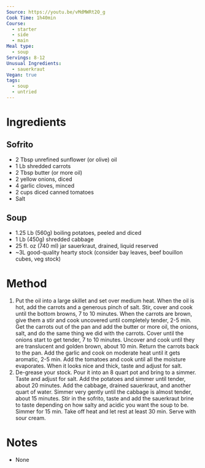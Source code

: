 ```yaml
---
Source: https://youtu.be/vMdMWRt2O_g
Cook Time: 1h40min
Course:
  - starter
  - side
  - main
Meal type:
  - soup
Servings: 8-12
Unusual Ingredients:
  - sauerkraut
Vegan: true
tags:
  - soup
  - untried
---
```

# Ingredients

## Sofrito

- 2 Tbsp unrefined sunflower (or olive) oil
- 1 Lb shredded carrots
- 2 Tbsp butter (or more oil)
- 2 yellow onions, diced
- 4 garlic cloves, minced
- 2 cups diced canned tomatoes
- Salt

## Soup

- 1.25 Lb (560g) boiling potatoes, peeled and diced
- 1 Lb (450g) shredded cabbage
- 25 fl. oz (740 ml) jar sauerkraut, drained, liquid reserved
- ~3L good-quality hearty stock (consider bay leaves, beef bouillon cubes, veg stock)

# Method

1. Put the oil into a large skillet and set over medium heat. When the oil is hot, add the carrots and a generous pinch of salt. Stir, cover and cook until the bottom browns, 7 to 10 minutes. When the carrots are brown, give them a stir and cook uncovered until completely tender, 2-5 min. Get the carrots out of the pan and add the butter or more oil, the onions, salt, and do the same thing we did with the carrots. Cover until the onions start to get tender, 7 to 10 minutes. Uncover and cook until they are translucent and golden brown, about 10 min. Return the carrots back to the pan. Add the garlic and cook on moderate heat until it gets aromatic, 2-5 min. Add the tomatoes and cook until all the moisture evaporates. When it looks nice and thick, taste and adjust for salt.
2. De-grease your stock. Pour it into an 8 quart pot and bring to a simmer. Taste and adjust for salt. Add the potatoes and simmer until tender, about 20 minutes. Add the cabbage, drained sauerkraut, and another quart of water. Simmer very gently until the cabbage is almost tender, about 15 minutes. Stir in the sofrito, taste and add the sauerkraut brine to taste depending on how salty and acidic you want the soup to be. Simmer for 15 min. Take off heat and let rest at least 30 min. Serve with sour cream.

# Notes

- None